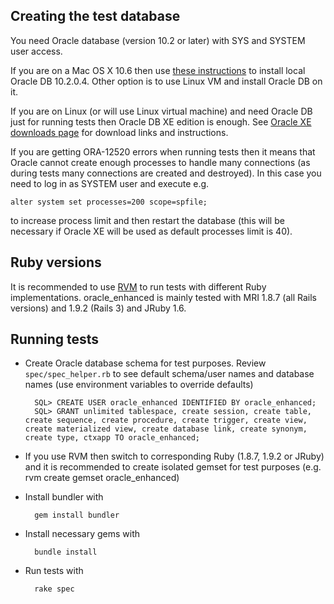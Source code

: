 Creating the test database
--------------------------

You need Oracle database (version 10.2 or later) with SYS and SYSTEM user access.

If you are on a Mac OS X 10.6 then use [these instructions](http://blog.rayapps.com/2009/09/14/how-to-install-oracle-database-10g-on-mac-os-x-snow-leopard) to install local Oracle DB 10.2.0.4. Other option is to use Linux VM and install Oracle DB on it.

If you are on Linux (or will use Linux virtual machine) and need Oracle DB just for running tests then Oracle DB XE edition is enough. See [Oracle XE downloads page](http://www.oracle.com/technetwork/database/express-edition/downloads/index.html) for download links and instructions.

If you are getting ORA-12520 errors when running tests then it means that Oracle cannot create enough processes to handle many connections (as during tests many connections are created and destroyed). In this case you need to log in as SYSTEM user and execute e.g.

    alter system set processes=200 scope=spfile;

to increase process limit and then restart the database (this will be necessary if Oracle XE will be used as default processes limit is 40).

Ruby versions
-------------

It is recommended to use [RVM](http://rvm.beginrescueend.com) to run tests with different Ruby implementations. oracle_enhanced is mainly tested with MRI 1.8.7 (all Rails versions) and 1.9.2 (Rails 3) and JRuby 1.6.

Running tests
-------------

* Create Oracle database schema for test purposes. Review `spec/spec_helper.rb` to see default schema/user names and database names (use environment variables to override defaults)

        SQL> CREATE USER oracle_enhanced IDENTIFIED BY oracle_enhanced;
        SQL> GRANT unlimited tablespace, create session, create table, create sequence, create procedure, create trigger, create view, create materialized view, create database link, create synonym, create type, ctxapp TO oracle_enhanced;

* If you use RVM then switch to corresponding Ruby (1.8.7, 1.9.2 or JRuby) and it is recommended to create isolated gemset for test purposes (e.g. rvm create gemset oracle_enhanced)

* Install bundler with

        gem install bundler

* Install necessary gems with

        bundle install

* Run tests with

        rake spec
